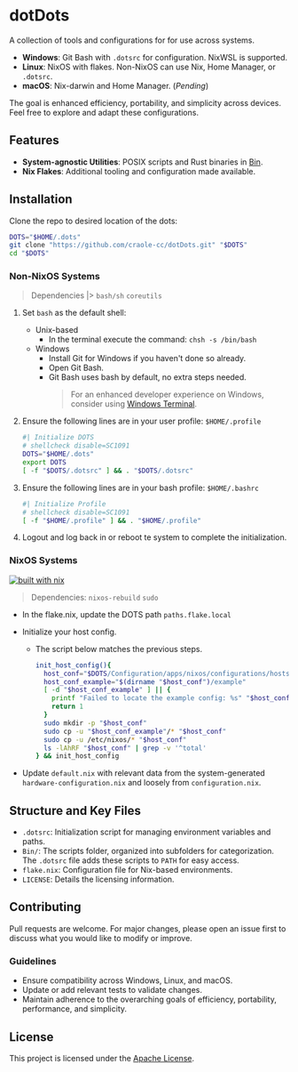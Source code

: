 # dotDots

A collection of tools and configurations for for use across systems.

- **Windows**: Git Bash with `.dotsrc` for configuration. NixWSL is supported.
- **Linux**: NixOS with flakes. Non-NixOS can use Nix, Home Manager, or
  `.dotsrc`.
- **macOS**: Nix-darwin and Home Manager. (_Pending_)

The goal is enhanced efficiency, portability, and simplicity across devices.
Feel free to explore and adapt these configurations.

## Features

- **System-agnostic Utilities**: POSIX scripts and Rust binaries in
  [Bin](./Bin).
- **Nix Flakes**: Additional tooling and configuration made available.

## Installation

Clone the repo to desired location of the dots:

```sh
DOTS="$HOME/.dots"
git clone "https://github.com/craole-cc/dotDots.git" "$DOTS"
cd "$DOTS"
```

### Non-NixOS Systems

> Dependencies |> `bash/sh` `coreutils`

1. Set `bash` as the default shell:

   - Unix-based
     - In the terminal execute the command: `chsh -s /bin/bash`
   - Windows
     - Install Git for Windows if you haven't done so already.
     - Open Git Bash.
     - Git Bash uses bash by default, no extra steps needed.
       > For an enhanced developer experience on Windows, consider using
       > [Windows Terminal](https://apps.microsoft.com/detail/9n8g5rfz9xk3?ocid=webpdpshare).

2. Ensure the following lines are in your user profile: `$HOME/.profile`

   ```sh
   #| Initialize DOTS
   # shellcheck disable=SC1091
   DOTS="$HOME/.dots"
   export DOTS
   [ -f "$DOTS/.dotsrc" ] && . "$DOTS/.dotsrc"
   ```

3. Ensure the following lines are in your bash profile: `$HOME/.bashrc`

   ```sh
   #| Initialize Profile
   # shellcheck disable=SC1091
   [ -f "$HOME/.profile" ] && . "$HOME/.profile"
   ```

4. Logout and log back in or reboot te system to complete the initialization.

### NixOS Systems

[![built with nix](https://img.shields.io/static/v1?logo=nixos&logoColor=white&label=&message=Built%20with%20Nix&color=41439a)](https://builtwithnix.org)

> Dependencies: `nixos-rebuild` `sudo`

- In the flake.nix, update the DOTS path `paths.flake.local`

- Initialize your host config.

  - The script below matches the previous steps.

    ```sh
    init_host_config(){
      host_conf="$DOTS/Configuration/apps/nixos/configurations/hosts/$(hostname)"
      host_conf_example="$(dirname "$host_conf")/example"
      [ -d "$host_conf_example" ] || {
        printf "Failed to locate the example config: %s" "$host_conf_example"
        return 1
      }
      sudo mkdir -p "$host_conf"
      sudo cp -u "$host_conf_example"/* "$host_conf"
      sudo cp -u /etc/nixos/* "$host_conf"
      ls -lAhRF "$host_conf" | grep -v '^total'
    } && init_host_config
    ```

- Update `default.nix` with relevant data from the system-generated
  `hardware-configuration.nix` and loosely from `configuration.nix`.

## Structure and Key Files

- `.dotsrc`: Initialization script for managing environment variables and paths.
- `Bin/`: The scripts folder, organized into subfolders for categorization. The
  `.dotsrc` file adds these scripts to `PATH` for easy access.
- `flake.nix`: Configuration file for Nix-based environments.
- `LICENSE`: Details the licensing information.

## Contributing

Pull requests are welcome. For major changes, please open an issue first to
discuss what you would like to modify or improve.

### Guidelines

- Ensure compatibility across Windows, Linux, and macOS.
- Update or add relevant tests to validate changes.
- Maintain adherence to the overarching goals of efficiency, portability,
  performance, and simplicity.

## License

This project is licensed under the [Apache License](./LICENSE).
